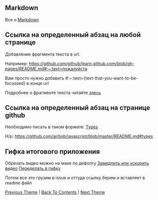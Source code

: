 ## Markdown

Все о [Markdown](https://itnext.io/github-markdown-cheatsheet-50642835effa)

## Ссылка на определенный абзац на любой странице

Добавление фрагмента текста в url.

Например: https://github.com/github/learn.github.com/blob/gh-pages/README.md#:~:text=пожалуйста

Вам просто нужно добавить #:~:text={text-that-you-want-to-be-focussed} в конце url

Подробнее о фрагменте текста читайте [здесь](https://wicg.github.io/scroll-to-text-fragment/)

## Ссылка на определенный абзац на странице github

Необходимо писать в таком формате: [Types](#types)

Н/р: https://github.com/airbnb/javascript/blob/master/README.md#types

## Гифка итогового приложения

Обрезать видео можно на маке по дефолту
[Замедлить или ускорить видео](https://clideo.com/ru/editor/change-video-speed)
[Переделать в гифку](https://ezgif.com/video-to-gif)

Потом все это грузим в issue и оттуда ссылку берем и вставляет в readme файл 

[Previous Theme](/Common/Git/Gitlabflow.md) | [Back To Contents](https://github.com/eldaroid/iOSWiki) |  [Next Theme](/Common/Terminal)

